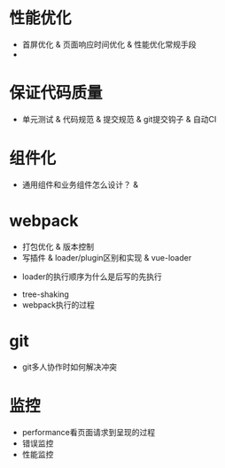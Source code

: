 
# 性能优化
* 首屏优化 & 页面响应时间优化 & 性能优化常规手段
* 

# 保证代码质量
- 单元测试 & 代码规范 & 提交规范 & git提交钩子 & 自动CI

# 组件化
- 通用组件和业务组件怎么设计？ & 

# webpack
* 打包优化 & 版本控制
* 写插件 & loader/plugin区别和实现 & vue-loader
- loader的执行顺序为什么是后写的先执行
* tree-shaking
* webpack执行的过程

# git
* git多人协作时如何解决冲突

# 监控
* performance看页面请求到呈现的过程
* 错误监控
* 性能监控